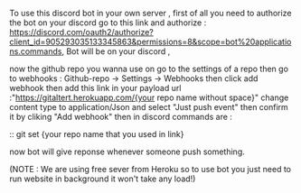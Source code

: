 To use this discord bot in your own server , first of all you need to authorize the bot on your discord go to this link and authorize : https://discord.com/oauth2/authorize?client_id=905293035133345863&permissions=8&scope=bot%20applications.commands,
Bot will be on your discord , 

now the github repo you wanna use on go to the settings of a repo then go to webhooks : Github-repo -> Settings -> Webhooks then click add webhook then add this link in your payload url :"https://gitaltert.herokuapp.com/{your repo name without space}"
change content type to application/Json and select "Just push event" then confirm it by cliking "Add webhook" then in discord commands are :

 :: git set {your repo name that you used in link}
 
 now bot will give reponse whenever someone push something.
 
 (NOTE : We are using free sever from Heroku so to use bot you just need to run website in background it won't take any load!)

